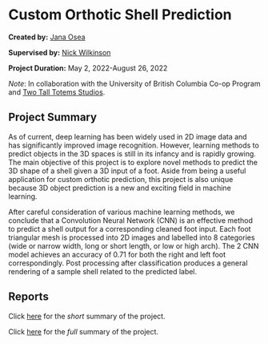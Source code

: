 # Custom Orthotic Shell Prediction

**Created by:** [Jana Osea](https://www.linkedin.com/in/jana-osea/)

**Supervised by:** [Nick Wilkinson](https://www.linkedin.com/in/nicholas-wilkinson/)

**Project Duration:** May 2, 2022-August 26, 2022

*Note*: In collaboration with the University of British Columbia Co-op Program and [Two Tall Totems Studios](https://ttt.studio/).


## Project Summary

As of current, deep learning has been widely used in 2D image data and has significantly improved image recognition. However, learning methods to predict objects in the 3D spaces is still in its infancy and is rapidly growing. The main objective of this project is to explore novel methods to predict the 3D shape of a shell given a 3D input of a foot. Aside from being a useful application for custom orthotic prediction, this project is also unique because 3D object prediction is a new and exciting field in machine learning.

After careful consideration of various machine learning methods, we conclude that a Convolution Neural Network (CNN) is an effective method to predict a shell output for a corresponding cleaned foot input. Each foot triangular mesh is processed into 2D images and labelled into 8 categories (wide or narrow width, long or short length, or low or high arch). The 2 CNN model achieves an accuracy of 0.71 for both the right and left foot correspondingly. Post processing after classification produces a general rendering of a sample shell related to the predicted label.


## Reports

Click [here](https://github.com/jfosea/orthotic-report/blob/main/SUMMARY_SHORT_REPORT.md) for the *short* summary of the project. 

Click [here](https://github.com/jfosea/orthotic-report/blob/main/SUMMARY_FULL_REPORT.md) for the *full* summary of the project. 


